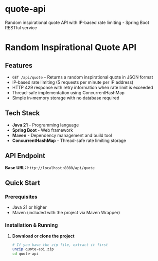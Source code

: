 # quote-api
Random inspirational quote API with IP-based rate limiting - Spring Boot RESTful service
# Random Inspirational Quote API

## Features

- `GET /api/quote` - Returns a random inspirational quote in JSON format
- IP-based rate limiting (5 requests per minute per IP address)
- HTTP 429 response with retry information when rate limit is exceeded
- Thread-safe implementation using ConcurrentHashMap
- Simple in-memory storage with no database required

## Tech Stack

- **Java 21** - Programming language
- **Spring Boot** - Web framework
- **Maven** - Dependency management and build tool
- **ConcurrentHashMap** - Thread-safe rate limiting storage

## API Endpoint

**Base URL:** `http://localhost:8080/api/quote`

## Quick Start

### Prerequisites
- Java 21 or higher
- Maven (included with the project via Maven Wrapper)

### Installation & Running

1. **Download or clone the project**
   ```bash
   # If you have the zip file, extract it first
   unzip quote-api.zip
   cd quote-api

